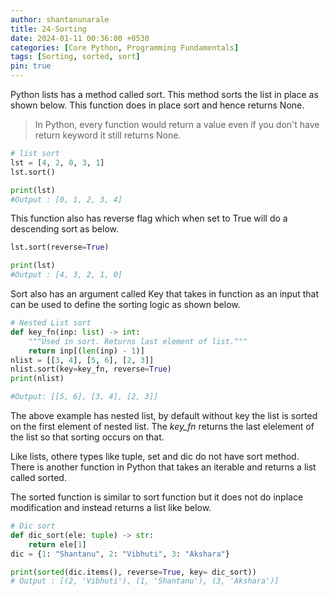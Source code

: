 ```yaml
---
author: shantanunarale
title: 24-Sorting
date: 2024-01-11 00:36:00 +0530
categories: [Core Python, Programming Fundamentals]
tags: [Sorting, sorted, sort]
pin: true
---
```


Python lists has a method called sort. This method sorts the list in place as shown below. This function does in place sort and hence returns None.

> In Python, every function would return a value even if you don't have return keyword it still returns None.

```python
# list sort
lst = [4, 2, 0, 3, 1]
lst.sort()

print(lst)
#Output : [0, 1, 2, 3, 4]
```

This function also has reverse flag which when set to True will do a descending sort as below.

```python
lst.sort(reverse=True)

print(lst)
#Output : [4, 3, 2, 1, 0]
```

Sort also has an argument called Key that takes in function as an input that can be used to define the sorting logic as shown below.

```python
# Nested List sort
def key_fn(inp: list) -> int:
    """Used in sort. Returns last element of list."""
    return inp[(len(inp) - 1)]
nlist = [[3, 4], [5, 6], [2, 3]]
nlist.sort(key=key_fn, reverse=True)
print(nlist)

#Output: [[5, 6], [3, 4], [2, 3]]
```

The above example has nested list, by default without key the list is sorted on the first element of nested list. The *key_fn* returns the last elelement of the list so that sorting occurs on that.

Like lists, othere types like tuple, set and dic do not have sort method. There is another function in Python that takes an iterable and returns a list called sorted.

The sorted function is similar to sort function but it does not do inplace modification and instead returns a list like below.

```python
# Dic sort
def dic_sort(ele: tuple) -> str:
    return ele[1]
dic = {1: "Shantanu", 2: "Vibhuti", 3: "Akshara"}

print(sorted(dic.items(), reverse=True, key= dic_sort))
# Output : [(2, 'Vibhuti'), (1, 'Shantanu'), (3, 'Akshara')]
```
